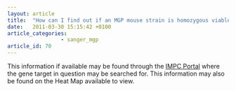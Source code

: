 ```yaml
---
layout: article
title:  "How can I find out if an MGP mouse strain is homozygous viable/fertile?"
date:   2011-03-30 15:15:42 +0100
article_categories: 
                 - sanger_mgp
article_id: 70
---
```


This information if available may be found through the [IMPC Portal][link-impc] where the gene target in question may be searched for. This information may also be found on the Heat Map available to view.

[link-impc]: http://www.mousephenotype.org